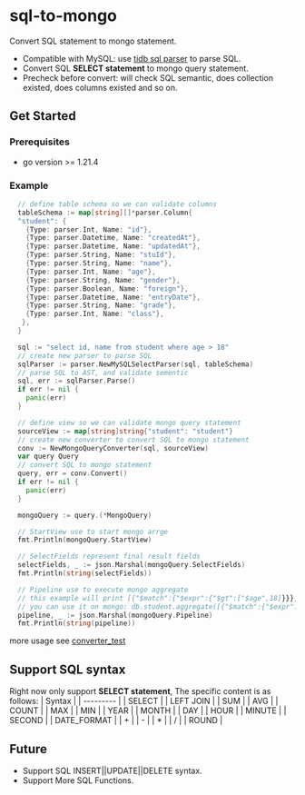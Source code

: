 # sql-to-mongo

Convert SQL statement to mongo statement.

- Compatible with MySQL: use [tidb sql parser](https://github.com/pingcap/tidb/tree/master/pkg/parser) to parse SQL.
- Convert SQL **SELECT statement** to mongo query statement.
- Precheck before convert: will check SQL semantic, does collection existed, does columns existed and so on.

## Get Started

### Prerequisites

- go version >= 1.21.4

### Example

```go
  // define table schema so we can validate columns
  tableSchema := map[string][]*parser.Column{
  "student": {
    {Type: parser.Int, Name: "id"},
    {Type: parser.Datetime, Name: "createdAt"},
    {Type: parser.Datetime, Name: "updatedAt"},
    {Type: parser.String, Name: "stuId"},
    {Type: parser.String, Name: "name"},
    {Type: parser.Int, Name: "age"},
    {Type: parser.String, Name: "gender"},
    {Type: parser.Boolean, Name: "foreign"},
    {Type: parser.Datetime, Name: "entryDate"},
    {Type: parser.String, Name: "grade"},
    {Type: parser.Int, Name: "class"},
   },
  }

  sql := "select id, name from student where age > 18"
  // create new parser to parse SQL
  sqlParser := parser.NewMySQLSelectParser(sql, tableSchema)
  // parse SQL to AST, and validate sementic
  sql, err := sqlParser.Parse()
  if err != nil {
    panic(err)
  }

  // define view so we can validate mongo query statement
  sourceView := map[string]string{"student": "student"}
  // create new converter to convert SQL to mongo statement
  conv := NewMongoQueryConverter(sql, sourceView)
  var query Query
  // convert SQL to mongo statement
  query, err = conv.Convert()
  if err != nil {
    panic(err)
  }

  mongoQuery := query.(*MongoQuery)

  // StartView use to start mongo arrge
  fmt.Println(mongoQuery.StartView)

  // SelectFields represent final result fields
  selectFields, _ := json.Marshal(mongoQuery.SelectFields)
  fmt.Println(string(selectFields))

  // Pipeline use to execute mongo aggregate
  // this example will print [{"$match":{"$expr":{"$gt":["$age",18]}}},{"$replaceRoot":{"newRoot":{"id":"$id","name":"$name"}}}]
  // you can use it on mongo: db.student.aggregate([{"$match":{"$expr":{"$gt":["$age",18]}}},{"$replaceRoot":{"newRoot":{"id":"$id","name":"$name"}}}])
  pipeline, _ := json.Marshal(mongoQuery.Pipeline)
  fmt.Println(string(pipeline))
```

more usage see [converter_test](https://github.com/tsfans/sql-to-mongo/converter/converter_test)

## Support SQL syntax

Right now only support **SELECT statement**, The specific content is as follows:
| Syntax    |
| --------- |
| SELECT |
| LEFT JOIN |
| SUM |
| AVG |
| COUNT |
| MAX |
| MIN |
| YEAR |
| MONTH |
| DAY |
| HOUR |
| MINUTE |
| SECOND |
| DATE_FORMAT |
| + |
| - |
| * |
| / |
| ROUND |

## Future

- Support SQL INSERT||UPDATE||DELETE syntax.
- Support More SQL Functions.
